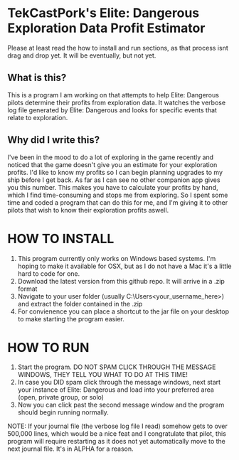 # TekCastPork's Elite: Dangerous Exploration Data Profit Estimator

Please at least read the how to install and run sections, as that process isnt drag and drop yet. It will be eventually, but not yet.

## What is this?

This is a program I am working on that attempts to help Elite: Dangerous pilots determine their profits from exploration data.
It watches the verbose log file generated by Elite: Dangerous and looks for specific events that relate to exploration.

## Why did I write this?

I've been in the mood to do a lot of exploring in the game recently and noticed that the game doesn't give you an estimate for your exploration profits. I'd like to 
know my profits so I can begin planning upgrades to my ship before I get back. As far as I can see no other companion app gives you this number. 
This makes you have to calculate your profits by hand, which I find time-consuming and stops me from exploring.
So I spent some time and coded a program that can do this for me, and I'm giving it to other pilots that wish to know their exploration profits aswell.

# HOW TO INSTALL

1. This program currently only works on Windows based systems. I'm hoping to make it available for OSX, but as I do not have a Mac it's a little hard to code for one.
2. Download the latest version from this github repo. It will arrive in a .zip format
3. Navigate to your user folder (usually C:\Users\<your_username_here>) and extract the folder contained in the .zip
4. For convienence you can place a shortcut to the jar file on your desktop to make starting the program easier.

# HOW TO RUN

1. Start the program. DO NOT SPAM CLICK THROUGH THE MESSAGE WINDOWS, THEY TELL YOU WHAT TO DO AT THIS TIME!
2. In case you DID spam click through the message windows, next start your instance of Elite: Dangerous and load into your preferred area (open, private group, or solo)
3. Now you can click past the second message window and the program should begin running normally.

NOTE: If your journal file (the verbose log file I read) somehow gets to over 500,000 lines, which would be a nice feat and I congratulate that pilot, this program will require restarting as it does not
yet automatically move to the next journal file. It's in ALPHA for a reason.